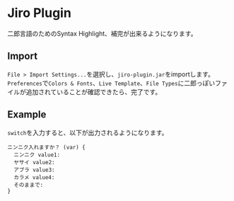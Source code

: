 # Jiro Plugin

二郎言語のためのSyntax Highlight、補完が出来るようになります。

## Import
`File > Import Settings...`を選択し、`jiro-plugin.jar`をimportします。  
`Preferences`で`Colors & Fonts`、`Live Template`、`File Types`に二郎っぽいファイルが追加されていることが確認できたら、完了です。  

## Example
`switch`を入力すると、以下が出力されるようになります。
```
ニンニク入れますか？ (var) {
  ニンニク value1:
  ヤサイ value2:
  アブラ value3:
  カラメ value4:
  そのままで:
}
```

